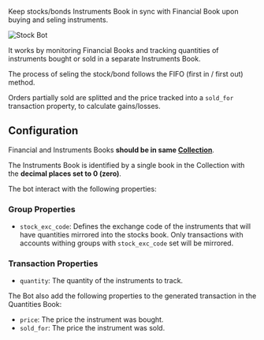 Keep stocks/bonds Instruments Book in sync with Financial Book upon buying and seling instruments.

![Stock Bot](https://docs.google.com/drawings/d/e/2PACX-1vQSjFxT6jVtwaiuDOEaDOaruFHWDp8YtT91lNUCw4BruKm3ZED__g1D4-5iAoi-J23j4v55Tk6ETg9R/pub?w=949&h=436)

It works by monitoring Financial Books and tracking quantities of instruments bought or sold in a separate Instruments Book.

The process of seling the stock/bond follows the FIFO (first in / first out) method.

Orders partially sold are splitted and the price tracked into a ```sold_for``` transaction property, to calculate gains/losses.


## Configuration

Financial and Instruments Books **should be in same [Collection](https://help.bkper.com/en/articles/4208937-collections)**.

The Instruments Book is identified by a single book in the Collection with the **decimal places set to 0 (zero)**.

The bot interact with the following properties:

### Group Properties

- ```stock_exc_code```: Defines the exchange code of the instruments that will have quantities mirrored into the stocks book. Only transactions with accounts withing groups with ```stock_exc_code``` set will be mirrored.

### Transaction Properties 

- ```quantity```: The quantity of the instruments to track.

The Bot also add the following properties to the generated transaction in the Quantities Book:

- ```price```: The price the instrument was bought.
- ```sold_for```: The price the instrument was sold.
